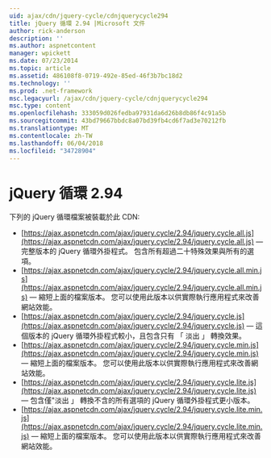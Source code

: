 ```yaml
---
uid: ajax/cdn/jquery-cycle/cdnjquerycycle294
title: jQuery 循環 2.94 |Microsoft 文件
author: rick-anderson
description: ''
ms.author: aspnetcontent
manager: wpickett
ms.date: 07/23/2014
ms.topic: article
ms.assetid: 486108f8-0719-492e-85ed-46f3b7bc18d2
ms.technology: ''
ms.prod: .net-framework
msc.legacyurl: /ajax/cdn/jquery-cycle/cdnjquerycycle294
msc.type: content
ms.openlocfilehash: 333059d026fedba97931da6d26b8db86f4c91a5b
ms.sourcegitcommit: 43bd79667bbdc8a07bd39fb4cd6f7ad3e70212fb
ms.translationtype: MT
ms.contentlocale: zh-TW
ms.lasthandoff: 06/04/2018
ms.locfileid: "34728904"
---
```

<a name="jquery-cycle-294"></a>jQuery 循環 2.94
====================
下列的 jQuery 循環檔案被裝載於此 CDN:

- [https://ajax.aspnetcdn.com/ajax/jquery.cycle/2.94/jquery.cycle.all.js](https://ajax.aspnetcdn.com/ajax/jquery.cycle/2.94/jquery.cycle.all.js) &mdash; 完整版本的 jQuery 循環外掛程式。 包含所有超過二十特殊效果與所有的選項。
- [https://ajax.aspnetcdn.com/ajax/jquery.cycle/2.94/jquery.cycle.all.min.js](https://ajax.aspnetcdn.com/ajax/jquery.cycle/2.94/jquery.cycle.all.min.js) &mdash; 縮短上面的檔案版本。 您可以使用此版本以供實際執行應用程式來改善網站效能。
- [https://ajax.aspnetcdn.com/ajax/jquery.cycle/2.94/jquery.cycle.js](https://ajax.aspnetcdn.com/ajax/jquery.cycle/2.94/jquery.cycle.js) &mdash; 這個版本的 jQuery 循環外掛程式較小，且包含只有 「 淡出 」 轉換效果。
- [https://ajax.aspnetcdn.com/ajax/jquery.cycle/2.94/jquery.cycle.min.js](https://ajax.aspnetcdn.com/ajax/jquery.cycle/2.94/jquery.cycle.min.js) &mdash; 縮短上面的檔案版本。 您可以使用此版本以供實際執行應用程式來改善網站效能。
- [https://ajax.aspnetcdn.com/ajax/jquery.cycle/2.94/jquery.cycle.lite.js](https://ajax.aspnetcdn.com/ajax/jquery.cycle/2.94/jquery.cycle.lite.js) &mdash; 包含僅"淡出 」 轉換不含的所有選項的 jQuery 循環外掛程式更小版本。
- [https://ajax.aspnetcdn.com/ajax/jquery.cycle/2.94/jquery.cycle.lite.min.js](https://ajax.aspnetcdn.com/ajax/jquery.cycle/2.94/jquery.cycle.lite.min.js) &mdash; 縮短上面的檔案版本。 您可以使用此版本以供實際執行應用程式來改善網站效能。
